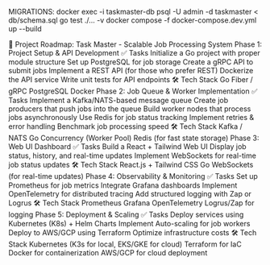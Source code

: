MIGRATIONS: docker exec -i taskmaster-db psql -U admin -d taskmaster < db/schema.sql
go test ./... -v
docker compose -f docker-compose.dev.yml up --build

📌 Project Roadmap: Task Master - Scalable Job Processing System
Phase 1: Project Setup & API Development
✅ Tasks
 Initialize a Go project with proper module structure
 Set up PostgreSQL for job storage
 Create a gRPC API to submit jobs
 Implement a REST API (for those who prefer REST)
 Dockerize the API service
 Write unit tests for API endpoints
🛠 Tech Stack
Go Fiber / gRPC
PostgreSQL
Docker
Phase 2: Job Queue & Worker Implementation
✅ Tasks
 Implement a Kafka/NATS-based message queue
 Create job producers that push jobs into the queue
 Build worker nodes that process jobs asynchronously
 Use Redis for job status tracking
 Implement retries & error handling
 Benchmark job processing speed
🛠 Tech Stack
Kafka / NATS
Go Concurrency (Worker Pool)
Redis (for fast state storage)
Phase 3: Web UI Dashboard
✅ Tasks
 Build a React + Tailwind Web UI
 Display job status, history, and real-time updates
 Implement WebSockets for real-time job status updates
🛠 Tech Stack
React.js + Tailwind CSS
Go WebSockets (for real-time updates)
Phase 4: Observability & Monitoring
✅ Tasks
 Set up Prometheus for job metrics
 Integrate Grafana dashboards
 Implement OpenTelemetry for distributed tracing
 Add structured logging with Zap or Logrus
🛠 Tech Stack
Prometheus
Grafana
OpenTelemetry
Logrus/Zap for logging
Phase 5: Deployment & Scaling
✅ Tasks
 Deploy services using Kubernetes (K8s) + Helm Charts
 Implement Auto-scaling for job workers
 Deploy to AWS/GCP using Terraform
 Optimize infrastructure costs
🛠 Tech Stack
Kubernetes (K3s for local, EKS/GKE for cloud)
Terraform for IaC
Docker for containerization
AWS/GCP for cloud deployment